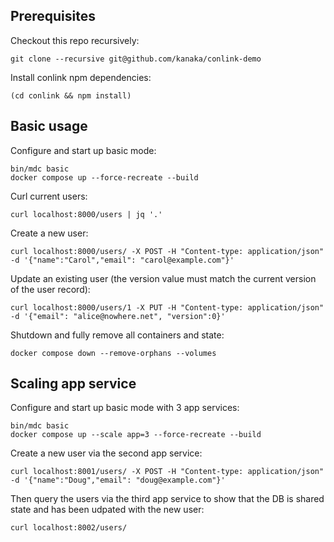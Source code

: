 ## Prerequisites

Checkout this repo recursively:

```
git clone --recursive git@github.com/kanaka/conlink-demo
```

Install conlink npm dependencies:

```
(cd conlink && npm install)
```

## Basic usage

Configure and start up basic mode:

```
bin/mdc basic
docker compose up --force-recreate --build
```

Curl current users:

```
curl localhost:8000/users | jq '.'
```

Create a new user:

```
curl localhost:8000/users/ -X POST -H "Content-type: application/json" -d '{"name":"Carol","email": "carol@example.com"}'
```

Update an existing user (the version value must match the current
version of the user record):

```
curl localhost:8000/users/1 -X PUT -H "Content-type: application/json" -d '{"email": "alice@nowhere.net", "version":0}'
```

Shutdown and fully remove all containers and state:

```
docker compose down --remove-orphans --volumes
```

## Scaling app service

Configure and start up basic mode with 3 app services:

```
bin/mdc basic
docker compose up --scale app=3 --force-recreate --build
```

Create a new user via the second app service:
```
curl localhost:8001/users/ -X POST -H "Content-type: application/json" -d '{"name":"Doug","email": "doug@example.com"}'
```

Then query the users via the third app service to show that the DB is
shared state and has been udpated with the new user:

```
curl localhost:8002/users/
```

